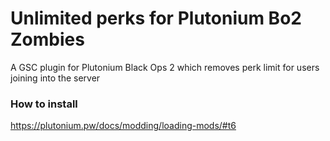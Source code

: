 # Unlimited perks for Plutonium Bo2 Zombies
A GSC plugin for Plutonium Black Ops 2 which removes perk limit for users joining into the server
### How to install
https://plutonium.pw/docs/modding/loading-mods/#t6